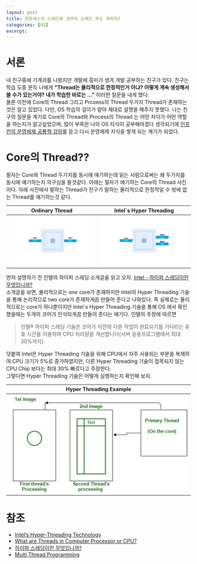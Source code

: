```yaml
---
layout: post
title: 프로세스의 스레드와 코어의 스레드 무슨 차이지?
categories: [OS]
excerpt:
---
```


# 서론

내 친구중에 기계과를 나왔지만 개발에 흥미가 생겨 개발 공부하는 친구가 있다. 친구는 학습 도중 문득 나에게 **"Thread는 물리적으로 한정적인거 아냐? 어떻게 계속 생성해서 쓸 수가 있는거야? 내가 학습한 바로는 ..."** 이러한 질문을 내게 했다.  
물론 이전에 Core의 Thread 그리고 Prcoess의 Thread 두가지 Thread가 존재하는 것은 알고 있었다. 다만, OS 학습의 깊이가 얕아 제대로 설명을 해주지 못했다. 나는 친구의 질문을 계기로 Core의 Thread와 Process의 Thread 는 어떤 차이가 어떤 역할을 하는지가 알고싶었으며, 많이 부족한 나의 OS 지식이 공부해야겠다 생각되기에 [인프런의 운영체제 공룡책 강의](https://www.inflearn.com/course/%EC%9A%B4%EC%98%81%EC%B2%B4%EC%A0%9C-%EA%B3%B5%EB%A3%A1%EC%B1%85-%EC%A0%84%EA%B3%B5%EA%B0%95%EC%9D%98/dashboard)를 듣고 다시 운영체제 지식을 쌓게 되는 계기가 되었다.

# Core의 Thread??

필자는 Core와 Thread 두가지를 동시에 얘기하는데 읽는 사람으로써는 왜 두가지를 동시에 얘기하는지 의구심을 들것같다. 아래는 필자가 얘기하는 Core의 Thread 사진이다.
아래 사진에서 말하는 Thread가 친구가 말하는 물리적으로 한정적일 수 밖에 없는 Thread를 얘기하는것 같다.

<table>
    <thead>
        <th>Ordinary Thread</th>
        <th>Intel`s Hyper Threading</th>
    </thead>
    <tbody>
        <td><img src="/assets/images/os/process-thread-01/intel_single-thread.jpeg" alt="single thread" /></td>
        <td><img src="/assets/images/os/process-thread-01/intel_hyper-thread.jpeg" alt="hyper thread" /></td>
    </tbody>
</table>

먼저 설명하기 전 인텔의 하이퍼 스레딩 소개글을 읽고 오자. [Intel - 하이퍼 스레딩이란 무엇입니까?](https://www.intel.co.kr/content/www/kr/ko/gaming/resources/hyper-threading.html)  
소개글을 보면, 물리적으로는 one core가 존재하지만 Intel의 Hyper Threading 기술을 통해 논리적으로 two core가 존재하게끔 만들어 준다고 나와있다. 즉 실제로는 물리적으로는 core가 하나뿐이지만 Intel`s Hyper Threading 기술을 통해 OS 에서 확인했을때는 두개의 코어가 인식되게끔 만들어 준다는 얘기다. 인텔의 주장에 따르면

> 인텔® 하이퍼 스레딩 기술은 코어가 이전의 다른 작업이 완료되기를 기다리는 유휴 시간을 이용하여 CPU 처리량을 개선합니다(서버 응용프로그램에서 최대 30%까지).

덧붙여 Intel은 Hyper Threading 기술을 위해 CPU에서 자주 사용되는 부분을 복제하여 CPU 크기가 5%로 증가하였지만, 다른 Hyper Threading 기술이 접목되지 않는 CPU Chip 보다는 최대 30% 빠르다고 주장한다.  
그렇다면 Hyper Threading 기술은 어떻게 실행하는지 확인해 보자.

<table>
    <thead>
        <th>Hyper Threading Example</th>
    </thead>
    <tbody>
        <td><img src="/assets/images/os/process-thread-01/hyper-threading-example.jpeg" alt="hyper threading example" /></td>
    </tbody>
</table>

# 참조

- [Intel’s Hyper-Threading Technology](https://techgenix.com/intels-hyper-threading-technology/)
- [What are Threads in Computer Processor or CPU?](https://www.geeksforgeeks.org/what-are-threads-in-computer-processor-or-cpu/)
- [하이퍼 스레딩이란 무엇입니까?](https://www.intel.co.kr/content/www/kr/ko/gaming/resources/hyper-threading.html)
- [Multi Thread Programming](https://lazymankook.tistory.com/32)
